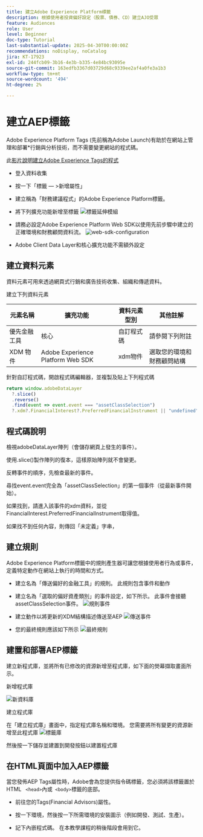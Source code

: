 ```yaml
---
title: 建立Adobe Experience Platform標籤
description: 根據使用者投資偏好設定（股票、債券、CD）建立AJO受眾
feature: Audiences
role: User
level: Beginner
doc-type: Tutorial
last-substantial-update: 2025-04-30T00:00:00Z
recommendations: noDisplay, noCatalog
jira: KT-17923
exl-id: 244fcb09-3b16-4e3b-b335-4e84bc93095e
source-git-commit: 163edfb3367d03729d68c9339ee2af4a0fe3a1b3
workflow-type: tm+mt
source-wordcount: '494'
ht-degree: 2%

---
```


# 建立AEP標籤

Adobe Experience Platform Tags (先前稱為Adobe Launch)有助於在網站上管理和部署*行銷與分析技術，而不需要變更網站的程式碼。

此[影片說明建立Adobe Experience Tags的程式](https://experienceleague.adobe.com/en/playlists/experience-platform-get-started-with-tags)

* 登入資料收集
* 按一下「標籤 — >新增屬性」
* 建立稱為「財務建議程式」的Adobe Experience Platform標籤。

* 將下列擴充功能新增至標籤
  ![標籤延伸模組](assets/tags-extensions.png)

* 請務必設定Adobe Experience Platform Web SDK以使用先前步驟中建立的正確環境和財務顧問資料流。
  ![web-sdk-configuration](assets/web-sdk-configuration.png)

* Adobe Client Data Layer和核心擴充功能不需額外設定

## 建立資料元素

資料元素可用來透過網頁式行銷和廣告技術收集、組織和傳遞資料。

建立下列資料元素

| 元素名稱 | 擴充功能 | 資料元素型別 | 其他註解 |
|------------------------------|-----------------------------------|-------------------|------------------------------------------------------------------------------------------------------------------------------------------------------------------|
| 優先金融工具 | 核心 | 自訂程式碼 | 請參閱下列附註 |
| XDM 物件 | Adobe Experience Platform Web SDK | xdm物件 | 選取您的環境和財務顧問結構 |


針對自訂程式碼，開啟程式碼編輯器，並複製及貼上下列程式碼

```javascript
return window.adobeDataLayer
  ?.slice()
  .reverse()
  .find(event => event.event === "assetClassSelection")
  ?.xdm?.FinancialInterest?.PreferredFinancialInstrument || "undefined";
```

## 程式碼說明

檢視adobeDataLayer陣列（會儲存網頁上發生的事件）。

使用.slice()製作陣列的復本，這樣原始陣列就不會變更。

反轉事件的順序，先檢查最新的事件。

尋找event.event完全為「assetClassSelection」的第一個事件（從最新事件開始）。

如果找到，請進入該事件的xdm資料，並從FinancialInterest.PreferredFinancialInstrument取得值。

如果找不到任何內容，則傳回「未定義」字串，



## 建立規則

Adobe Experience Platform標籤中的規則產生器可讓您根據使用者行為或事件，定義特定動作在網站上執行的時間和方式。

* 建立名為「傳送偏好的金融工具」的規則。 此規則包含事件和動作


* 建立名為「選取的偏好資產類別」的事件設定，如下所示。 此事件會接聽assetClassSelection事件。
  ![規則事件](assets/rule-event.png)


* 建立動作以將更新的XDM結構描述傳送至AEP
  ![傳送事件](assets/rule-send-event.png)

* 您的最終規則應該如下所示
  ![最終規則](assets/final-rule.png)

## 建置和部署AEP標籤


建立新程式庫，並將所有已修改的資源新增至程式庫，如下面的熒幕擷取畫面所示。

新增程式庫

![新資料庫](assets/tag-add-library.png)

建立程式庫

在「建立程式庫」畫面中，指定程式庫名稱和環境。
您需要將所有變更的資源新增至此程式庫
![標籤庫](assets/tag-build-library.png)

然後按一下儲存並建置到開發按鈕以建置程式庫

## 在HTML頁面中加入AEP標籤

當您發佈AEP Tags屬性時，Adobe會為您提供指令碼標籤，您必須將該標籤置於HTML ``` <head>```內或``` <body>```標籤的底部。

* 前往您的Tags(Financial Advisors)屬性。

* 按一下環境，然後按一下所需環境的安裝圖示（例如開發、測試、生產）。

* 記下內嵌程式碼。 在本教學課程的稍後階段會用到它。
